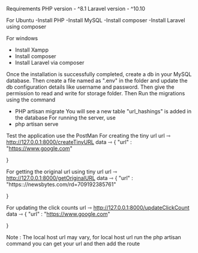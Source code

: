 
Requirements
   PHP version - ^8.1
   Laravel version - ^10.10


For Ubuntu
   -Install PHP
   -Install MySQL
   -Install composer
   -Install Laravel using composer


For windows
   - Install Xampp
   - Install composer
   - Install Laravel via composer


Once the installation is successfully completed, create a db in your MySQL database.
Then create a file named as ".env" in the folder and update the db configuration details like username and password.
Then give the permission to read and write for storage folder.
Then Run the migrations using the command
   - PHP artisan migrate
You will see a new table "url_hashings" is added in the database
For running the server, use
   - php artisan serve


Test the application use the PostMan
For creating the tiny url
url ⇾ http://127.0.0.1:8000/createTinyURL
data ⇾
{
   "url" : "https://www.google.com"


}


For getting the original url using tiny url
url ⇾ http://127.0.0.1:8000/getOriginalURL
data ⇾
{
   "url" : "https:://newsbytes.com/rd=709192385761"


}


For updating the click counts
url ⇾ http://127.0.0.1:8000/updateClickCount
data ⇾
{
   "url" : "https://www.google.com"


}


Note : The local host url may vary, for local host url run the php artisan command you can get your url and then add the route
